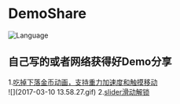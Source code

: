 # DemoShare
![Language](https://img.shields.io/badge/language-objc-orange.svg)   
## 自己写的或者网络获得好Demo分享 
1.[吃掉下落金币动画，支持重力加速度和触摸移动](/金币动画测试+加速计)  
![](2017-03-10 13.58.27.gif)
2.[slider滑动解锁](/slider滑动解锁测试)  



